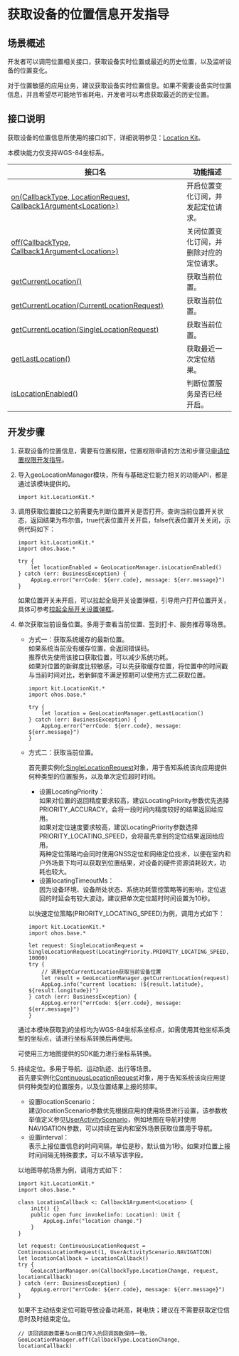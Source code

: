 # 获取设备的位置信息开发指导

## 场景概述

开发者可以调用位置相关接口，获取设备实时位置或最近的历史位置，以及监听设备的位置变化。

对于位置敏感的应用业务，建议获取设备实时位置信息。如果不需要设备实时位置信息，并且希望尽可能地节省耗电，开发者可以考虑获取最近的历史位置。

## 接口说明

获取设备的位置信息所使用的接口如下，详细说明参见：[Location Kit](../../../API_Reference/source_zh_cn/LocationKit/cj-apis-geo_location_manager.md)。

本模块能力仅支持WGS-84坐标系。

| 接口名 | 功能描述 |
| -------- | -------- |
| [on(CallbackType, LocationRequest, Callback1Argument\<Location>)](../../../API_Reference/source_zh_cn/LocationKit/cj-apis-geo_location_manager.md#static-func-oncallbacktype-locationrequest-callback1argumentlocation) | 开启位置变化订阅，并发起定位请求。 |
| [off(CallbackType, Callback1Argument\<Location>)](../../../API_Reference/source_zh_cn/LocationKit/cj-apis-geo_location_manager.md#static-func-offcallbacktype-callback1argumentlocation) | 关闭位置变化订阅，并删除对应的定位请求。 |
| [getCurrentLocation()](../../../API_Reference/source_zh_cn/LocationKit/cj-apis-geo_location_manager.md#static-func-getcurrentlocation) | 获取当前位置。|
| [getCurrentLocation(CurrentLocationRequest)](../../../API_Reference/source_zh_cn/LocationKit/cj-apis-geo_location_manager.md#static-func-getcurrentlocationcurrentlocationrequest) | 获取当前位置。|
| [getCurrentLocation(SingleLocationRequest)](../../../API_Reference/source_zh_cn/LocationKit/cj-apis-geo_location_manager.md#static-func-getcurrentlocationsinglelocationrequest) | 获取当前位置。|
| [getLastLocation()](../../../API_Reference/source_zh_cn/LocationKit/cj-apis-geo_location_manager.md#static-func-getlastlocation) | 获取最近一次定位结果。 |
| [isLocationEnabled()](../../../API_Reference/source_zh_cn/LocationKit/cj-apis-geo_location_manager.md#static-func-islocationenabled) | 判断位置服务是否已经开启。 |

## 开发步骤

1. 获取设备的位置信息，需要有位置权限，位置权限申请的方法和步骤见[申请位置权限开发指导](cj-location-permission-guidelines.md)。

2. 导入geoLocationManager模块，所有与基础定位能力相关的功能API，都是通过该模块提供的。

    <!-- compile -->

    ```cangjie
    import kit.LocationKit.*
    ```

3. 调用获取位置接口之前需要先判断位置开关是否打开。查询当前位置开关状态，返回结果为布尔值，true代表位置开关开启，false代表位置开关关闭，示例代码如下：

    <!-- run -->

    ```cangjie
    import kit.LocationKit.*
    import ohos.base.*

    try {
        let locationEnabled = GeoLocationManager.isLocationEnabled()
    } catch (err: BusinessException) {
        AppLog.error("errCode: ${err.code}, message: ${err.message}")
    }
    ```

    如果位置开关未开启，可以拉起全局开关设置弹框，引导用户打开位置开关，具体可参考[拉起全局开关设置弹框](../../../API_Reference/source_zh_cn/AbilityKit/cj-apis-ability_access_ctrl.md#func-requestglobalswitchcontext-switchtype-asynccallbackbool)。

4. 单次获取当前设备位置。多用于查看当前位置、签到打卡、服务推荐等场景。
    - 方式一：获取系统缓存的最新位置。<br/>
        如果系统当前没有缓存位置，会返回错误码。<br/>
        推荐优先使用该接口获取位置，可以减少系统功耗。<br/>
        如果对位置的新鲜度比较敏感，可以先获取缓存位置，将位置中的时间戳与当前时间对比，若新鲜度不满足预期可以使用方式二获取位置。<br/>

        <!-- run -->

        ```cangjie
        import kit.LocationKit.*
        import ohos.base.*

        try {
            let location = GeoLocationManager.getLastLocation()
        } catch (err: BusinessException) {
            AppLog.error("errCode: ${err.code}, message: ${err.message}")
        }
        ```

    - 方式二：获取当前位置。<br/>

        首先要实例化[SingleLocationRequest](../../../API_Reference/source_zh_cn/LocationKit/cj-apis-geo_location_manager.md#class-singlelocationrequest)对象，用于告知系统该向应用提供何种类型的位置服务，以及单次定位超时时间。<br/>

        - 设置LocatingPriority：<br/>
            如果对位置的返回精度要求较高，建议LocatingPriority参数优先选择PRIORITY_ACCURACY，会将一段时间内精度较好的结果返回给应用。<br/>
            如果对定位速度要求较高，建议LocatingPriority参数选择PRIORITY_LOCATING_SPEED，会将最先拿到的定位结果返回给应用。<br/>
            两种定位策略均会同时使用GNSS定位和网络定位技术，以便在室内和户外场景下均可以获取到位置结果，对设备的硬件资源消耗较大，功耗也较大。<br/>
        - 设置locatingTimeoutMs：<br/>
            因为设备环境、设备所处状态、系统功耗管控策略等的影响，定位返回的时延会有较大波动，建议把单次定位超时时间设置为10秒。<br/>

        以快速定位策略(PRIORITY_LOCATING_SPEED)为例，调用方式如下：<br/>

        <!-- run -->

        ```cangjie
        import kit.LocationKit.*
        import ohos.base.*

        let request: SingleLocationRequest = SingleLocationRequest(LocatingPriority.PRIORITY_LOCATING_SPEED, 10000)
        try {
            // 调用getCurrentLocation获取当前设备位置
            let result = GeoLocationManager.getCurrentLocation(request)
            AppLog.info("current location: (${result.latitude}, ${result.longitude})")
        } catch (err: BusinessException) {
            AppLog.error("errCode: ${err.code}, message: ${err.message}")
        }
        ```

    通过本模块获取到的坐标均为WGS-84坐标系坐标点，如需使用其他坐标系类型的坐标点，请进行坐标系转换后再使用。
    <!--Del-->
    可使用三方地图提供的SDK能力进行坐标系转换。<!--DelEnd-->

5. 持续定位。多用于导航、运动轨迹、出行等场景。</br>
    首先要实例化[ContinuousLocationRequest](../../../API_Reference/source_zh_cn/LocationKit/cj-apis-geo_location_manager.md#class-continuouslocationrequest)对象，用于告知系统该向应用提供何种类型的位置服务，以及位置结果上报的频率。<br/>
    - 设置locationScenario：<br/>
        建议locationScenario参数优先根据应用的使用场景进行设置，该参数枚举值定义参见[UserActivityScenario](../../../API_Reference/source_zh_cn/LocationKit/cj-apis-geo_location_manager.md#enum-useractivityscenario)，例如地图在导航时使用NAVIGATION参数，可以持续在室内和室外场景获取位置用于导航。</br>
    - 设置interval：<br/>
        表示上报位置信息的时间间隔，单位是秒，默认值为1秒。如果对位置上报时间间隔无特殊要求，可以不填写该字段。

    以地图导航场景为例，调用方式如下：

    <!-- run -->

    ```cangjie
    import kit.LocationKit.*
    import ohos.base.*

    class LocationCallback <: Callback1Argument<Location> {
        init() {}
        public open func invoke(info: Location): Unit {
            AppLog.info("location change.")
        }
    }

    let request: ContinuousLocationRequest = ContinuousLocationRequest(1, UserActivityScenario.NAVIGATION)
    let locationCallback = LocationCallback()
    try {
        GeoLocationManager.on(CallbackType.LocationChange, request, locationCallback)
    } catch (err: BusinessException) {
        AppLog.error("errCode: ${err.code}, message: ${err.message}")
    }
    ```

    如果不主动结束定位可能导致设备功耗高，耗电快；建议在不需要获取定位信息时及时结束定位。

    <!-- compile -->

    ```cangjie
    // 该回调函数需要与on接口传入的回调函数保持一致。
    GeoLocationManager.off(CallbackType.LocationChange, locationCallback)
    ```
